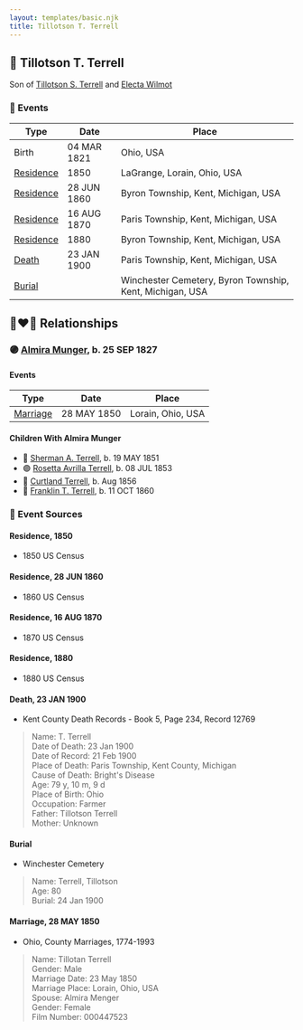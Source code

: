 ```yaml
---
layout: templates/basic.njk
title: Tillotson T. Terrell
---
```

## 🔵 Tillotson T. Terrell

Son of [Tillotson S. Terrell](/people/2/25548435) and [Electa Wilmot](/people/7/77370498)

### 📆 Events

Type | Date | Place
------ | ------ | ------
Birth | 04 MAR 1821 | Ohio, USA
[Residence](#event-6ea7657b-5970-4d0d-a29c-03747cf3ac5b) | 1850 | LaGrange, Lorain, Ohio, USA
[Residence](#event-70f6fa41-ef3f-481e-8b06-20e30b5b9007) | 28 JUN 1860 | Byron Township, Kent, Michigan, USA
[Residence](#event-4bfc6a10-7e41-4acc-8680-7c0c235e239b) | 16 AUG 1870 | Paris Township, Kent, Michigan, USA
[Residence](#event-e1eddc70-6b08-46f4-8770-40238b71624f) | 1880 | Byron Township, Kent, Michigan, USA
[Death](#event-8cb5f6ee-4455-403d-b3af-53cb72673a6d) | 23 JAN 1900 | Paris Township, Kent, Michigan, USA
[Burial](#event-b1608bf3-9b88-4006-829e-c699ec6087a5) |  | Winchester Cemetery, Byron Township, Kent, Michigan, USA

## 👩‍❤️‍👨 Relationships

### 🟣 [Almira Munger](/people/3/36419408), b. 25 SEP 1827

#### Events

Type | Date | Place
------ | ------ | ------
[Marriage](#event-bf1c95f1-c4e2-4258-bf61-7bb078f77208) | 28 MAY 1850 | Lorain, Ohio, USA
#### Children With Almira Munger
* 🔵 [Sherman A. Terrell](/people/6/61267132), b. 19 MAY 1851
* 🟣 [Rosetta Avrilla Terrell](/people/8/84698967), b. 08 JUL 1853
* 🔵 [Curtland Terrell](/people/4/47972604), b. Aug 1856
* 🔵 [Franklin T. Terrell](/people/1/12166472), b. 11 OCT 1860
### 📰 Event Sources

#### <a id="event-6ea7657b-5970-4d0d-a29c-03747cf3ac5b"></a> Residence, 1850
* 1850 US Census

#### <a id="event-70f6fa41-ef3f-481e-8b06-20e30b5b9007"></a> Residence, 28 JUN 1860
* 1860 US Census

#### <a id="event-4bfc6a10-7e41-4acc-8680-7c0c235e239b"></a> Residence, 16 AUG 1870
* 1870 US Census

#### <a id="event-e1eddc70-6b08-46f4-8770-40238b71624f"></a> Residence, 1880
* 1880 US Census

#### <a id="event-8cb5f6ee-4455-403d-b3af-53cb72673a6d"></a> Death, 23 JAN 1900
* Kent County Death Records  - Book 5, Page 234, Record 12769
>   
  > Name: T. Terrell  
  > Date of Death: 23 Jan 1900  
  > Date of Record: 21 Feb 1900  
  > Place of Death: Paris Township, Kent County, Michigan  
  > Cause of Death: Bright's Disease  
  > Age: 79 y, 10 m, 9 d  
  > Place of Birth: Ohio  
  > Occupation: Farmer  
  > Father: Tillotson Terrell  
  > Mother: Unknown

#### <a id="event-b1608bf3-9b88-4006-829e-c699ec6087a5"></a> Burial
* Winchester Cemetery
>   
  > Name: Terrell, Tillotson  
  > Age: 80  
  > Burial: 24 Jan 1900

#### <a id="event-bf1c95f1-c4e2-4258-bf61-7bb078f77208"></a> Marriage, 28 MAY 1850
* Ohio, County Marriages, 1774-1993
>   
  > Name: Tillotan Terrell  
  > Gender: Male  
  > Marriage Date: 23 May 1850  
  > Marriage Place: Lorain, Ohio, USA  
  > Spouse: Almira Menger  
  > Gender: Female  
  > Film Number: 000447523